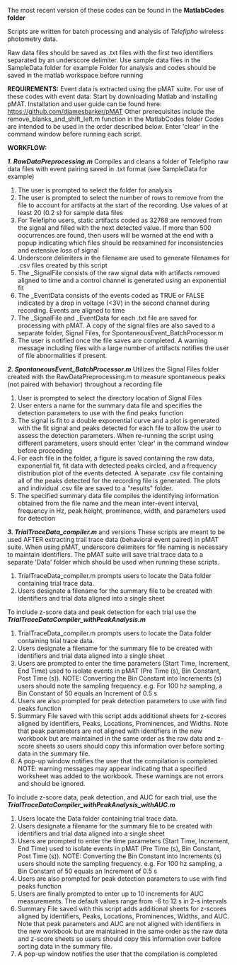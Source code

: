 The most recent version of these codes can be found in the **MatlabCodes folder**

Scripts are written for batch processing and analysis of _Telefipho_ wireless photometry data.

Raw data files should be saved as .txt files with the first two identifiers separated by an underscore delimiter. 
Use sample data files in the SampleData folder for example
Folder for analysis and codes should be saved in the matlab workspace before running

**REQUIREMENTS:**
Event data is extracted using the pMAT suite. For use of these codes with event data:
Start by downloading Matlab and installing pMAT.
Installation and user guide can be found here: https://github.com/djamesbarker/pMAT 
Other prerequisites include the remove_blanks_and_shift_left.m function in the MatlabCodes folder
Codes are intended to be used in the order described below. 
Enter 'clear' in the command window before running each script.

**WORKFLOW:**


**_1. RawDataPreprocessing.m_**
   Compiles and cleans a folder of Telefipho raw data files with event pairing saved in .txt format (see SampleData for example)
   1. The user is prompted to select the folder for analysis
   2. The user is prompted to select the number of rows to remove from the file to account for artifacts at the start of the recording. Use values of at least 20 (0.2 s) for sample data files
   3. For Telefipho users, static artifacts coded as 32768 are removed from the signal and filled with the next detected value. If more than 500 occurrences are found, then users will be warned at the end with a popup indicating which files should be reexamined for inconsistencies and extensive loss of signal
   4. Underscore delimiters in the filename are used to generate filenames for .csv files created by this script
   5. The _SignalFile consists of the raw signal data with artifacts removed aligned to time and a control channel is generated using an exponential fit
   6. The _EventData consists of the events coded as TRUE or FALSE indicated by a drop in voltage (<3V) in the second channel during recording. Events are aligned to time
   7. The _SignalFile and _EventData for each .txt file are saved for processing with pMAT. A copy of the signal files are also saved to a separate folder, Signal Files, for SpontaneousEvent_BatchProcessor.m
   8. The user is notified once the file saves are completed. A warning message including files with a large number of artifacts notifies the user of file abnormalities if present.

**_2. SpontaneousEvent_BatchProcessor.m_**
  Utilizes the Signal Files folder created with the RawDataPreprocessing.m to measure spontaneous peaks (not paired with behavior) throughout a recording file
  1.  User is prompted to select the directory location of Signal Files
  2.  User enters a name for the summary data file and specifies the detection parameters to use with the find peaks function
  3.  The signal is fit to a double exponential curve and a plot is generated with the fit signal and peaks detected for each file to allow the user to assess the detection parameters. When re-running the script using different parameters, users should enter 'clear' in the command window before proceeding
  4.  For each file in the folder, a figure is saved containing the raw data, exponential fit, fit data with detected peaks circled, and a frequency distribution plot of the events detected. A separate .csv file containing all of the peaks detected for the recording file is generated. The plots and individual .csv file are saved to a "results" folder.
  5.  The specified summary data file compiles the identifying information obtained from the file name and the mean inter-event interval, frequency in Hz, peak height, prominence, width, and parameters used for detection

**_3. TrialTraceData_compiler.m_** and versions
   These scripts are meant to be used AFTER extracting trail trace data (behavioral event paired) in pMAT suite. When using pMAT, underscore delimiters for file naming is necessary to maintain identifiers.
   The pMAT suite will save trial trace data to a separate 'Data' folder which should be used when running these scripts.
   1. TrialTraceData_compiler.m prompts users to locate the Data folder containing trial trace data.
   2. Users designate a filename for the summary file to be created with identifiers and trial data aligned into a single sheet
   
   To include z-score data and peak detection for each trial use the **_TrialTraceDataCompiler_withPeakAnalysis.m_**
   1. TrialTraceData_compiler.m prompts users to locate the Data folder containing trial trace data.
   2. Users designate a filename for the summary file to be created with identifiers and trial data aligned into a single sheet
   3. Users are prompted to enter the time parameters (Start Time, Increment, End Time) used to isolate events in pMAT (Pre Time (s), Bin Constant, Post Time (s)). NOTE: Converting the Bin Constant into Increments (s) users should note the sampling frequency. e.g. For 100 hz sampling, a Bin Constant of 50 equals an Increment of 0.5 s
   4. Users are also prompted for peak detection parameters to use with find peaks function
   5. Summary File saved with this script adds additional sheets for z-scores aligned by identifiers, Peaks, Locations, Prominences, and Widths. Note that peak parameters are not aligned with identifiers in the new workbook but are maintained in the same order as the raw data and z-score sheets so users should copy this information over before sorting data in the summary file.
   6. A pop-up window notifies the user that the compilation is completed
   NOTE: warning messages may appear indicating that a specified worksheet was added to the workbook. These warnings are not errors and should be ignored.
  
   To include z-score data, peak detection, and AUC for each trial, use the **_TrialTraceDataCompiler_withPeakAnalysis_withAUC.m_**
   1. Users locate the Data folder containing trial trace data.
   2. Users designate a filename for the summary file to be created with identifiers and trial data aligned into a single sheet
   3. Users are prompted to enter the time parameters (Start Time, Increment, End Time) used to isolate events in pMAT (Pre Time (s), Bin Constant, Post Time (s)). NOTE: Converting the Bin Constant into Increments (s) users should note the sampling frequency. e.g. For 100 hz sampling, a Bin Constant of 50 equals an Increment of 0.5 s
   4. Users are also prompted for peak detection parameters to use with find peaks function
   5. Users are finally prompted to enter up to 10 increments for AUC measurements. The default values range from -6 to 12 s in 2-s intervals
   6. Summary File saved with this script adds additional sheets for z-scores aligned by identifiers, Peaks, Locations, Prominences, Widths, and AUC. Note that peak parameters and AUC are not aligned with identifiers in the new workbook but are maintained in the same order as the raw data and z-score sheets so users should copy this information over before sorting data in the summary file.
   7. A pop-up window notifies the user that the compilation is completed


